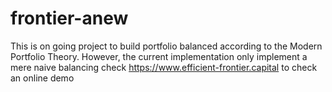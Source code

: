 # frontier-anew

This is on going project to build portfolio balanced according to the Modern Portfolio Theory. However, the current implementation only implement a mere naive balancing
check https://www.efficient-frontier.capital to check an online demo
